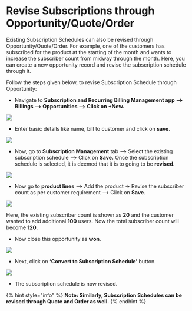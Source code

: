 # Revise Subscriptions through Opportunity/Quote/Order

Existing Subscription Schedules can also be revised through Opportunity/Quote/Order. For example, one of the customers has subscribed for the product at the starting of the month and wants to increase the subscriber count from midway through the month. Here, you can create a new opportunity record and revise the subscription schedule through it.&#x20;

Follow the steps given below, to revise Subscription Schedule through Opportunity:

* Navigate to **Subscription and Recurring Billing Management app --> Billings --> Opportunities --> Click on +New.**

![](<../../../.gitbook/assets/Opp to SS\_1 (1).png>)

* Enter basic details like name, bill to customer and click on **save**.

![](<../../../.gitbook/assets/Opp to SS\_2 (2).png>)

* Now, go to **Subscription Management** tab --> Select the existing subscription schedule --> Click on **Save.** Once the subscription schedule is selected, it is deemed that it is to going to be **revised**.

![](<../../../.gitbook/assets/Opp to SS\_3 (1).png>)

* Now go to **product lines** --> Add the product -> Revise the subscriber count as per customer requirement --> Click on **Save**.

![](<../../../.gitbook/assets/Opp to SS\_4.png>)

Here, the existing subscriber count is shown as **20** and the customer wanted to add additional **100** users. Now the total subscriber count will become **120**.

* Now close this opportunity as **won**.

![](<../../../.gitbook/assets/Opp to SS\_5 (2).png>)

* Next, click on **‘Convert to Subscription Schedule’** button.

![](<../../../.gitbook/assets/Opp to SS\_6.png>)

* The subscription schedule is now revised.

{% hint style="info" %}
**Note: Similarly, Subscription Schedules can be revised through Quote and Order as well.**
{% endhint %}







